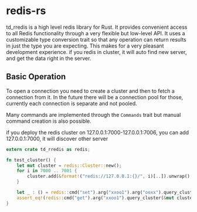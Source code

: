 # redis-rs

td_rredis is a high level redis library for Rust.  It provides convenient access
to all Redis functionality through a very flexible but low-level API.  It
uses a customizable type conversion trait so that any operation can return
results in just the type you are expecting.  This makes for a very pleasant
development experience. if you redis in cluster, it will auto find new server,
and get the data right in the server.

## Basic Operation

To open a connection you need to create a cluster and then to fetch a
connection from it.  In the future there will be a connection pool for
those, currently each connection is separate and not pooled.

Many commands are implemented through the `Commands` trait but manual
command creation is also possible.

if you deploy the redis cluster on 127.0.0.1:7000-127.0.0.1:7006, you can add 127.0.0.1:7000, it will discover other server
```rust
extern crate td_rredis as redis;

fn test_cluster() {
    let mut cluster = redis::Cluster::new();
    for i in 7000 .. 7001 {
        cluster.add(&format!("redis://127.0.0.1:{}/", i)[..]).unwrap();    
    }

    let _ : () = redis::cmd("set").arg("xxoo1").arg("ooxx").query_cluster(&mut cluster).unwrap();
    assert_eq!(redis::cmd("get").arg("xxoo1").query_cluster(&mut cluster), Ok("ooxx".to_string()));
}
```
